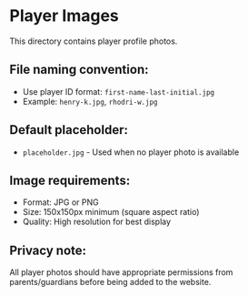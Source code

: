 # Player Images

This directory contains player profile photos. 

## File naming convention:
- Use player ID format: `first-name-last-initial.jpg`
- Example: `henry-k.jpg`, `rhodri-w.jpg`

## Default placeholder:
- `placeholder.jpg` - Used when no player photo is available

## Image requirements:
- Format: JPG or PNG
- Size: 150x150px minimum (square aspect ratio)
- Quality: High resolution for best display

## Privacy note:
All player photos should have appropriate permissions from parents/guardians before being added to the website.

